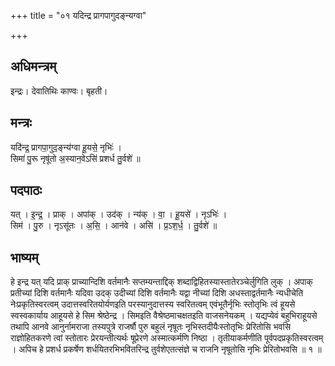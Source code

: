 +++
title = "०१ यदिन्द्र प्रागपागुदङ्न्यग्वा"

+++
## अधिमन्त्रम्
इन्द्रः। देवातिथिः काण्वः। बृहती।

## मन्त्रः
यदि॑न्द्र॒ प्रागपा॒गुद॒ङ्न्य॑ग्वा हू॒यसे॒ नृभिः॑ ।  
सिमा॑ पु॒रू नृषू॑तो अ॒स्यान॒वेऽसि॑ प्रशर्ध तु॒र्वशे॑ ॥

## पदपाठः
यत् । इ॒न्द्र॒ । प्राक् । अपा॑क् । उद॑क् । न्य॑क् । वा॒ । हू॒यसे॑ । नृऽभिः॑ ।  
सिम॑ । पु॒रु । नृऽसू॑तः । अ॒सि॒ । आन॑वे । असि॑ । प्र॒ऽश॒र्ध॒ । तु॒र्वशे॑ ॥

## भाष्यम्
हे इन्द्र यत् यदि प्राक् प्राच्यान्दिशि वर्तमानैः सप्तम्यन्ताद्दिक् शब्दाद्विहितस्यास्तातेरञ्चेर्लुगिति लुक् । अपाक् प्रतीच्यां दिशि वर्तमानैः यदिवा उदक् उदीच्यां दिशि वर्तमानैः यद्वा नीच्यां दिशि अधस्ताद्वर्तमानैः न्यधीचेति नेःप्रकृतिस्वरत्वम् उदात्तस्वरितयोर्यणइति परस्यानुदात्तस्य स्वरितत्वम् एवंभूतैर्नृभिः स्तोतृभिः त्वं हूयसे स्वस्वकार्याय आहूयसे हे सिम श्रेष्ठेन्द्र । सिमइति वैश्रेष्ठमाचक्षतइति वाजसनेयकम् । यद्यप्येवं बहुभिराहूयसे तथापि आनवे आनुर्नामराजा तस्यपुत्रे राजर्षौ पुरु बहुलं नृषूतः नृभिस्तदीयैःस्तोतृभिः प्रेरितोसि भवसि राज्ञोहितकरणे त्वां स्तोतारः प्रेरयन्तीत्यर्थः षूप्रेरणे अस्मात्कर्मणि निष्ठा । तृतीयाकर्मणीति पूर्वपदप्रकृतिस्वरत्वम् । अपिच हे प्रशर्ध प्रकर्षेण शर्धयितरभिभवितरिन्द्र तुर्वशेएतत्संज्ञे च राजनि नृषूतोसि नृभिः प्रेरितोभवसि ॥ १ ॥